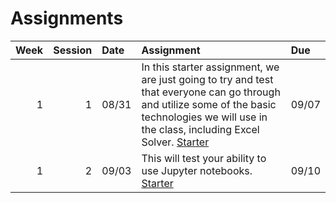 Assignments
============================


|   Week |   Session | Date   | Assignment                                                                                                                                                                                                                                                                                                  | Due   |
|-------:|----------:|:-------|:------------------------------------------------------------------------------------------------------------------------------------------------------------------------------------------------------------------------------------------------------------------------------------------------------------|:------|
|      1 |         1 | 08/31  | In this starter assignment, we are just going to try and test that everyone can go through and utilize some of the basic technologies we will use in the class, including Excel Solver. [Starter](https://github.com/rpi-techfundamentals/ms-website-fall-2020/raw/master/files/assignments/01starter.xlsx) | 09/07 |
|      1 |         2 | 09/03  | This will test your ability to use Jupyter notebooks.  [Starter](../assignments/02starter)                                                                                                                                                                                                                  | 09/10 |